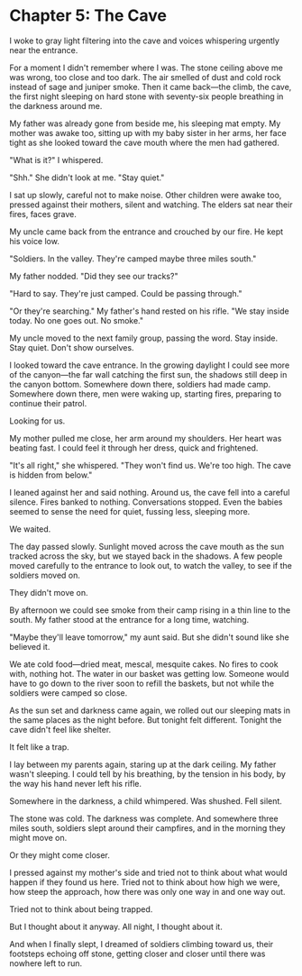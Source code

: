 # Chapter 5: The Cave

I woke to gray light filtering into the cave and voices whispering urgently near the entrance.

For a moment I didn't remember where I was. The stone ceiling above me was wrong, too close and too dark. The air smelled of dust and cold rock instead of sage and juniper smoke. Then it came back—the climb, the cave, the first night sleeping on hard stone with seventy-six people breathing in the darkness around me.

My father was already gone from beside me, his sleeping mat empty. My mother was awake too, sitting up with my baby sister in her arms, her face tight as she looked toward the cave mouth where the men had gathered.

"What is it?" I whispered.

"Shh." She didn't look at me. "Stay quiet."

I sat up slowly, careful not to make noise. Other children were awake too, pressed against their mothers, silent and watching. The elders sat near their fires, faces grave.

My uncle came back from the entrance and crouched by our fire. He kept his voice low.

"Soldiers. In the valley. They're camped maybe three miles south."

My father nodded. "Did they see our tracks?"

"Hard to say. They're just camped. Could be passing through."

"Or they're searching." My father's hand rested on his rifle. "We stay inside today. No one goes out. No smoke."

My uncle moved to the next family group, passing the word. Stay inside. Stay quiet. Don't show ourselves.

I looked toward the cave entrance. In the growing daylight I could see more of the canyon—the far wall catching the first sun, the shadows still deep in the canyon bottom. Somewhere down there, soldiers had made camp. Somewhere down there, men were waking up, starting fires, preparing to continue their patrol.

Looking for us.

My mother pulled me close, her arm around my shoulders. Her heart was beating fast. I could feel it through her dress, quick and frightened.

"It's all right," she whispered. "They won't find us. We're too high. The cave is hidden from below."

I leaned against her and said nothing. Around us, the cave fell into a careful silence. Fires banked to nothing. Conversations stopped. Even the babies seemed to sense the need for quiet, fussing less, sleeping more.

We waited.

The day passed slowly. Sunlight moved across the cave mouth as the sun tracked across the sky, but we stayed back in the shadows. A few people moved carefully to the entrance to look out, to watch the valley, to see if the soldiers moved on.

They didn't move on.

By afternoon we could see smoke from their camp rising in a thin line to the south. My father stood at the entrance for a long time, watching.

"Maybe they'll leave tomorrow," my aunt said. But she didn't sound like she believed it.

We ate cold food—dried meat, mescal, mesquite cakes. No fires to cook with, nothing hot. The water in our basket was getting low. Someone would have to go down to the river soon to refill the baskets, but not while the soldiers were camped so close.

As the sun set and darkness came again, we rolled out our sleeping mats in the same places as the night before. But tonight felt different. Tonight the cave didn't feel like shelter.

It felt like a trap.

I lay between my parents again, staring up at the dark ceiling. My father wasn't sleeping. I could tell by his breathing, by the tension in his body, by the way his hand never left his rifle.

Somewhere in the darkness, a child whimpered. Was shushed. Fell silent.

The stone was cold. The darkness was complete. And somewhere three miles south, soldiers slept around their campfires, and in the morning they might move on.

Or they might come closer.

I pressed against my mother's side and tried not to think about what would happen if they found us here. Tried not to think about how high we were, how steep the approach, how there was only one way in and one way out.

Tried not to think about being trapped.

But I thought about it anyway. All night, I thought about it.

And when I finally slept, I dreamed of soldiers climbing toward us, their footsteps echoing off stone, getting closer and closer until there was nowhere left to run.
